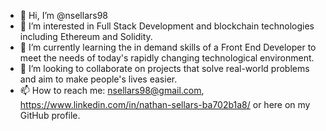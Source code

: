- 👋 Hi, I’m @nsellars98
- 👀 I’m interested in Full Stack Development and blockchain technologies including Ethereum and Solidity.
- 🌱 I’m currently learning the in demand skills of a Front End Developer to meet the needs of today's rapidly changing technological environment.
- 💞️ I’m looking to collaborate on projects that solve real-world problems and aim to make people's lives easier.
- 📫 How to reach me: nsellars98@gmail.com, https://www.linkedin.com/in/nathan-sellars-ba702b1a8/ or here on my GitHub profile.
